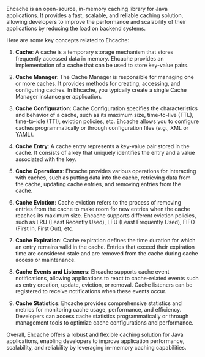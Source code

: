 Ehcache is an open-source, in-memory caching library for Java applications. It provides a fast, scalable, and reliable caching solution,
allowing developers to improve the performance and scalability of their applications by reducing the load on backend systems.

Here are some key concepts related to Ehcache:

1. **Cache**: A cache is a temporary storage mechanism that stores frequently accessed data in memory. Ehcache provides an implementation of
   a cache that can be used to store key-value pairs.

2. **Cache Manager**: The Cache Manager is responsible for managing one or more caches. It provides methods for creating, accessing, and
   configuring caches. In Ehcache, you typically create a single Cache Manager instance per application.

3. **Cache Configuration**: Cache Configuration specifies the characteristics and behavior of a cache, such as its maximum size,
   time-to-live (TTL), time-to-idle (TTI), eviction policies, etc. Ehcache allows you to configure caches programmatically or through
   configuration files (e.g., XML or YAML).

4. **Cache Entry**: A cache entry represents a key-value pair stored in the cache. It consists of a key that uniquely identifies the entry
   and a value associated with the key.

5. **Cache Operations**: Ehcache provides various operations for interacting with caches, such as putting data into the cache, retrieving
   data from the cache, updating cache entries, and removing entries from the cache.

6. **Cache Eviction**: Cache eviction refers to the process of removing entries from the cache to make room for new entries when the cache
   reaches its maximum size. Ehcache supports different eviction policies, such as LRU (Least Recently Used), LFU (Least Frequently Used),
   FIFO (First In, First Out), etc.

7. **Cache Expiration**: Cache expiration defines the time duration for which an entry remains valid in the cache. Entries that exceed their
   expiration time are considered stale and are removed from the cache during cache access or maintenance.

8. **Cache Events and Listeners**: Ehcache supports cache event notifications, allowing applications to react to cache-related events such
   as entry creation, update, eviction, or removal. Cache listeners can be registered to receive notifications when these events occur.

9. **Cache Statistics**: Ehcache provides comprehensive statistics and metrics for monitoring cache usage, performance, and efficiency.
   Developers can access cache statistics programmatically or through management tools to optimize cache configurations and performance.

Overall, Ehcache offers a robust and flexible caching solution for Java applications, enabling developers to improve application
performance, scalability, and reliability by leveraging in-memory caching capabilities.